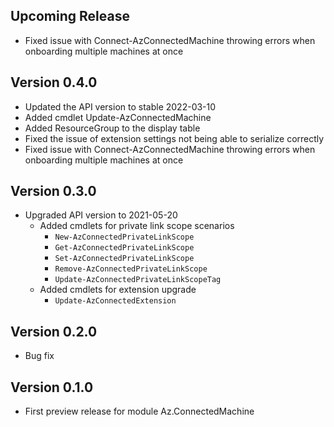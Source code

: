 <!--
    Please leave this section at the top of the change log.

    Changes for the upcoming release should go under the section titled "Upcoming Release", and should adhere to the following format:

    ## Upcoming Release
    * Overview of change #1
        - Additional information about change #1
    * Overview of change #2
        - Additional information about change #2
        - Additional information about change #2
    * Overview of change #3
    * Overview of change #4
        - Additional information about change #4

    ## YYYY.MM.DD - Version X.Y.Z (Previous Release)
    * Overview of change #1
        - Additional information about change #1
-->
## Upcoming Release
* Fixed issue with Connect-AzConnectedMachine throwing errors when onboarding multiple machines at once

## Version 0.4.0
* Updated the API version to stable 2022-03-10
* Added cmdlet Update-AzConnectedMachine
* Added ResourceGroup to the display table
* Fixed the issue of extension settings not being able to serialize correctly
* Fixed issue with Connect-AzConnectedMachine throwing errors when onboarding multiple machines at once

## Version 0.3.0
* Upgraded API version to 2021-05-20
    - Added cmdlets for private link scope scenarios
        - `New-AzConnectedPrivateLinkScope`
        - `Get-AzConnectedPrivateLinkScope`
        - `Set-AzConnectedPrivateLinkScope`
        - `Remove-AzConnectedPrivateLinkScope`
        - `Update-AzConnectedPrivateLinkScopeTag`
    - Added cmdlets for extension upgrade
        - `Update-AzConnectedExtension`

## Version 0.2.0
* Bug fix

## Version 0.1.0
* First preview release for module Az.ConnectedMachine

